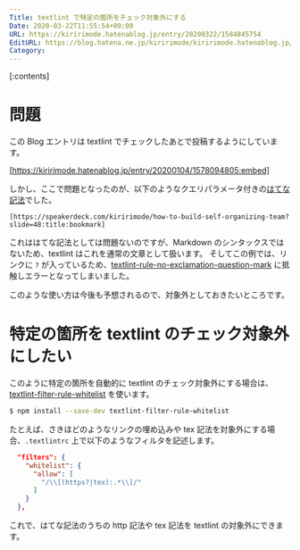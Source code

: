 ```yaml
---
Title: textlint で特定の箇所をチェック対象外にする
Date: 2020-03-22T11:55:54+09:00
URL: https://kiririmode.hatenablog.jp/entry/20200322/1584845754
EditURL: https://blog.hatena.ne.jp/kiririmode/kiririmode.hatenablog.jp/atom/entry/26006613538819594
Category:
---
```


[:contents]

# 問題

この Blog エントリは textlint でチェックしたあとで投稿するようにしています。

[https://kiririmode.hatenablog.jp/entry/20200104/1578094805:embed]

しかし、ここで問題となったのが、以下のようなクエリパラメータ付きの[はてな記法](https://help.hatenablog.com/entry/text-hatena-list)でした。

`[https://speakerdeck.com/kiririmode/how-to-build-self-organizing-team?slide=48:title:bookmark]`

これははてな記法としては問題ないのですが、Markdown のシンタックスではないため、textlint はこれを通常の文章として扱います。
そしてこの例では、リンクに `?` が入っているため、[textlint-rule-no-exclamation-question-mark](https://github.com/azu/textlint-rule-no-exclamation-question-mark) に抵触しエラーとなってしまいました。

このような使い方は今後も予想されるので、対象外としておきたいところです。

# 特定の箇所を textlint のチェック対象外にしたい

このように特定の箇所を自動的に textlint のチェック対象外にする場合は、[textlint-filter-rule-whitelist](https://github.com/textlint/textlint-filter-rule-whitelist) を使います。

```bash
$ npm install --save-dev textlint-filter-rule-whitelist
```

たとえば、さきほどのようなリンクの埋め込みや tex 記法を対象外にする場合、`.textlintrc` 上で以下のようなフィルタを記述します。
```json
  "filters": {
    "whitelist": {
      "allow": [
        "/\\[(https?|tex):.*\\]/"
      ]
    }
  },
```

これで、はてな記法のうちの http 記法や tex 記法を textlint の対象外にできます。
